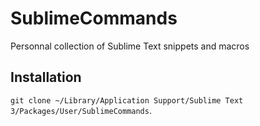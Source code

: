 # SublimeCommands

Personnal collection of Sublime Text snippets and macros

## Installation

`git clone ~/Library/Application Support/Sublime Text 3/Packages/User/SublimeCommands`.
